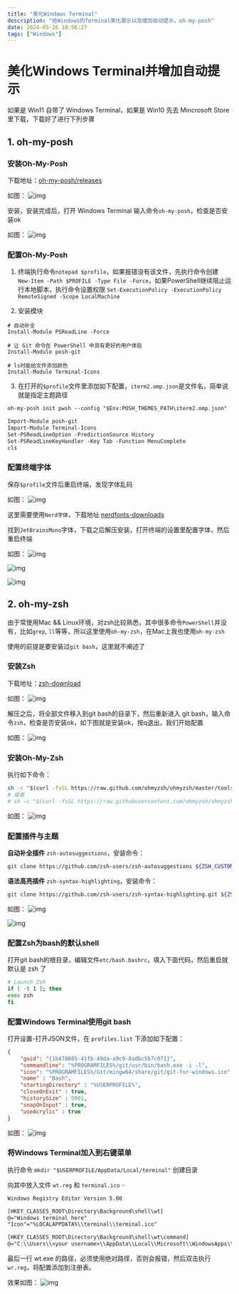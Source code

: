 ```yaml
---
title: "美化Windows Terminal"
description: "给Windows的Terminal美化展示以及增加自动提示，oh-my-posh"
date: 2024-05-26 18:56:27
tags: ["Windows"]
---
```


# 美化Windows Terminal并增加自动提示

如果是 Win11 自带了 Windows Terminal，如果是 Win10 先去 Mincrosoft Store 里下载，下载好了进行下列步骤

## 1. oh-my-posh

### 安装Oh-My-Posh

下载地址：[oh-my-posh/releases](https://github.com/JanDeDobbeleer/oh-my-posh/releases)

如图：
![img](./1716720627.png)

安装，安装完成后，打开 Windows Terminal 输入命令`oh-my-posh`，检查是否安装ok

如图：
![img](./1716720628.png)

### 配置Oh-My-Posh

1. 终端执行命令`notepad $profile`，如果报错没有该文件，先执行命令创建 `New-Item -Path $PROFILE -Type File -Force`，如果PowerShell继续阻止运行本地脚本，执行命令设置权限 `Set-ExecutionPolicy -ExecutionPolicy RemoteSigned -Scope LocalMachine`

2. 安装模块

```shell
# 自动补全
Install-Module PSReadLine -Force

# 让 Git 命令在 PowerShell 中具有更好的用户体验
Install-Module posh-git

# ls时能给文件添加颜色
Install-Module Terminal-Icons
```

3. 在打开的`$profile`文件里添加如下配置，`iterm2.omp.json`是文件名，简单说就是指定主题路径

```txt
oh-my-posh init pwsh --config "$Env:POSH_THEMES_PATH\iterm2.omp.json" | Invoke-Expression

Import-Module posh-git
Import-Module Terminal-Icons
Set-PSReadLineOption -PredictionSource History
Set-PSReadLineKeyHandler -Key Tab -Function MenuComplete
cls
```

### 配置终端字体

保存`$profile`文件后重启终端，发现字体乱码

如图：
![img](./1716720629.png)

这里需要使用`Nerd字体`，下载地址 [nerdfonts-downloads](https://www.nerdfonts.com/font-downloads)

找到`JetBrainsMono`字体，下载之后解压安装，打开终端的设置里配置字体，然后重启终端

如图：
![img](./1716720630.png)

![img](./1716720631.png)

![img](./1716720632.png)

## 2. oh-my-zsh

由于常使用Mac && Linux环境，对zsh比较熟悉，其中很多命令`PowerShell`并没有，比如`grep`, `ll`等等，所以这里使用`oh-my-zsh`，在Mac上我也使用`oh-my-zsh`

使用的前提是要安装过`git bash`，这里就不阐述了

### 安装Zsh

下载地址：[zsh-download](https://packages.msys2.org/package/zsh?repo=msys&variant=x86_64)

如图：
![img](./1716816023.png)

解压之后，将全部文件移入到git bash的目录下，然后重新进入 git bash，输入命令`zsh`，检查是否安装ok，如下图就是安装ok，按q退出，我们开始配置

如图：
![img](./1716816024.png)

### 安装Oh-My-Zsh

执行如下命令：

```bash
sh -c "$(curl -fsSL https://raw.github.com/ohmyzsh/ohmyzsh/master/tools/install.sh)"
# 或者 
# sh -c "$(curl -fsSL https://raw.githubusercontent.com/ohmyzsh/ohmyzsh/master/tools/install.sh)"
```

如图：
![img](./1716816025.png)

### 配置插件与主题

**自动补全插件** `zsh-autosuggestions`，安装命令：

```bash
git clone https://github.com/zsh-users/zsh-autosuggestions ${ZSH_CUSTOM:-~/.oh-my-zsh/custom}/plugins/zsh-autosuggestions
```

**语法高亮插件** `zsh-syntax-highlighting`，安装命令：

```bash
git clone https://github.com/zsh-users/zsh-syntax-highlighting.git ${ZSH_CUSTOM:-~/.oh-my-zsh/custom}/plugins/zsh-syntax-highlighting
```

如图：
![img](./1716816026.png)

![img](./1716816027.png)

### 配置Zsh为bash的默认shell

打开git bash的根目录，编辑文件`etc/bash.bashrc`，填入下面代码，然后重启就默认是 zsh 了

```bash
# Launch Zsh
if [ -t 1 ]; then
exec zsh
fi
```

### 配置Windows Terminal使用git bash

打开设置-打开JSON文件，在 `profiles.list` 下添加如下配置：

```json
{
    "guid": "{1b478085-41fb-49da-a9c9-8adbc5b7c071}",
    "commandline": "%PROGRAMFILES%/git/usr/bin/bash.exe -i -l",
    "icon": "%PROGRAMFILES%/Git/mingw64/share/git/git-for-windows.ico",
    "name" : "Bash",
    "startingDirectory" : "%USERPROFILE%",
    "closeOnExit" : true,
    "historySize" : 9001,
    "snapOnInput" : true,
    "useAcrylic" : true
}
```

如图：
![img](./1716816028.png)

### 将Windows Terminal加入到右键菜单

执行命令 `mkdir "$USERPROFILE/AppData/Local/terminal"` 创建目录

向其中放入文件 `wt.reg` 和 `terminal.ico` <img src="./terminal.ico" alt="wt.reg" style="display:inline-block; zoom: 15%; vertical-align: middle;" />

```txt
Windows Registry Editor Version 5.00

[HKEY_CLASSES_ROOT\Directory\Background\shell\wt]
@="Windows terminal here"
"Icon"="%LOCALAPPDATA%\\terminal\\terminal.ico"

[HKEY_CLASSES_ROOT\Directory\Background\shell\wt\command]
@="C:\\Users\\<your username>\\AppData\\Local\\Microsoft\\WindowsApps\\wt.exe"
```

最后一行 wt.exe 的路径，必须使用绝对路径，否则会报错，然后双击执行`wr.reg`，将配置添加到注册表。

效果如图：
![img](./1716816029.png)
